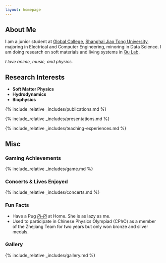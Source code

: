 ```yaml
---
layout: homepage
---
```


## About Me

I am a junior student at [Global College](https://www.ji.sjtu.edu.cn/), [Shanghai Jiao Tong University](https://en.sjtu.edu.cn/), majoring in Electrical and Computer Engineering, minoring in Data Science. I am doing research on soft materials and living systems in [Qu Lab](https://sites.ji.sjtu.edu.cn/zijie-qu/group/).


_I love anime, music, and physics._

## Research Interests

- **Soft Matter Physics**
- **Hydrodynamics**
- **Biophysics**

{% include_relative _includes/publications.md %}

{% include_relative _includes/presentations.md %}

{% include_relative _includes/teaching-experiences.md %}

## Misc

### Gaming Achievements

{% include_relative _includes/game.md %}

### Concerts & Lives Enjoyed

{% include_relative _includes/concerts.md %}

### Fun Facts

- Have a Pug *<u>Pi-Pi</u>* at Home. She is as lazy as me.
- Used to participate in Chinese Physics Olympiad (CPhO) as a member of the Zhejiang Team for two years but only won bronze and silver medals.

### Gallery

{% include_relative _includes/gallery.md %}

